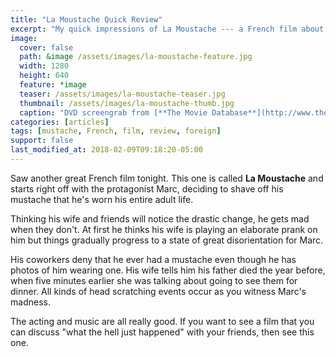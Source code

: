 ```yaml
---
title: "La Moustache Quick Review"
excerpt: "My quick impressions of La Moustache --- a French film about a dude shaving his mustache."
image: 
  cover: false
  path: &image /assets/images/la-moustache-feature.jpg
  width: 1280
  height: 640
  feature: *image
  teaser: /assets/images/la-moustache-teaser.jpg
  thumbnail: /assets/images/la-moustache-thumb.jpg
  caption: "DVD screengrab from [**The Movie Database**](http://www.themoviedb.org/movie/16998-la-moustache)"
categories: [articles]
tags: [mustache, French, film, review, foreign]
support: false
last_modified_at: 2018-02-09T09:18:20-05:00
---
```


Saw another great French film tonight. This one is called **La Moustache** and starts right off with the protagonist Marc, deciding to shave off his mustache that he's worn his entire adult life. 

Thinking his wife and friends will notice the drastic change, he gets mad when they don't. At first he thinks his wife is playing an elaborate prank on him but things gradually progress to a state of great disorientation for Marc.

His coworkers deny that he ever had a mustache even though he has photos of him wearing one. His wife tells him his father died the year before, when five minutes earlier she was talking about going to see them for dinner. All kinds of head scratching events occur as you witness Marc's madness.

The acting and music are all really good. If you want to see a film that you can discuss "what the hell just happened" with your friends, then see this one.
